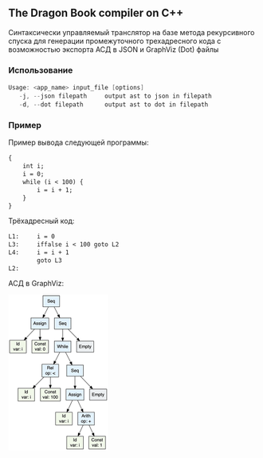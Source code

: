 ## The Dragon Book compiler on C++

Синтаксически управляемый транслятор на базе метода рекурсивного спуска для генерации промежуточного трехадресного кода с возможностью экспорта АСД в JSON и GraphViz (Dot) файлы

### Использование

```cpp
Usage: <app_name> input_file [options]
   -j, --json filepath     output ast to json in filepath
   -d, --dot filepath      output ast to dot in filepath
```

### Пример

Пример вывода следующей программы:

```
{
	int i;
	i = 0;
	while (i < 100) { 
		i = i + 1;
	}
}
```

Трёхадресный код:
```
L1:     i = 0
L3:     iffalse i < 100 goto L2
L4:     i = i + 1
        goto L3
L2:
```

АСД в GraphViz:

<img src="ast.png" alt="ast" width="200"/>
